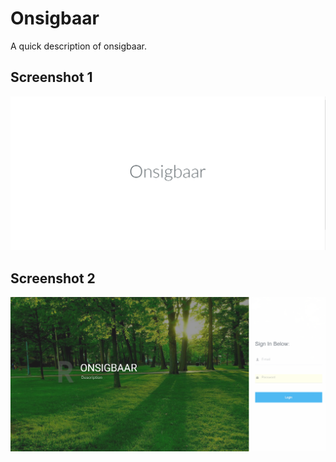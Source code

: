 # Onsigbaar

A quick description of onsigbaar.

## Screenshot 1

![Screenshot 1](https://raw.githubusercontent.com/7cdn/images/gh-pages/repo/onsigbaar/img/onsigbaar_front.png)

## Screenshot 2

![Screenshot 2](https://raw.githubusercontent.com/7cdn/images/gh-pages/repo/onsigbaar/img/onsigbaar_back.png)